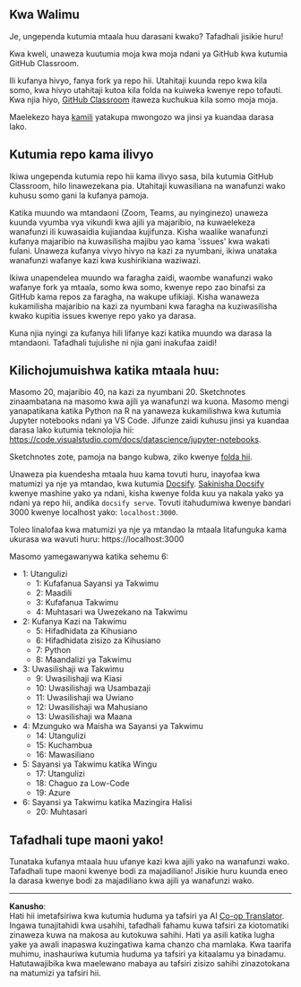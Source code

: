 <!--
CO_OP_TRANSLATOR_METADATA:
{
  "original_hash": "f7440be10c17a8a9262713af3d2818a9",
  "translation_date": "2025-09-06T19:59:56+00:00",
  "source_file": "for-teachers.md",
  "language_code": "sw"
}
-->
## Kwa Walimu

Je, ungependa kutumia mtaala huu darasani kwako? Tafadhali jisikie huru!

Kwa kweli, unaweza kuutumia moja kwa moja ndani ya GitHub kwa kutumia GitHub Classroom.

Ili kufanya hivyo, fanya fork ya repo hii. Utahitaji kuunda repo kwa kila somo, kwa hivyo utahitaji kutoa kila folda na kuiweka kwenye repo tofauti. Kwa njia hiyo, [GitHub Classroom](https://classroom.github.com/classrooms) itaweza kuchukua kila somo moja moja.

Maelekezo haya [kamili](https://github.blog/2020-03-18-set-up-your-digital-classroom-with-github-classroom/) yatakupa mwongozo wa jinsi ya kuandaa darasa lako.

## Kutumia repo kama ilivyo

Ikiwa ungependa kutumia repo hii kama ilivyo sasa, bila kutumia GitHub Classroom, hilo linawezekana pia. Utahitaji kuwasiliana na wanafunzi wako kuhusu somo gani la kufanya pamoja.

Katika muundo wa mtandaoni (Zoom, Teams, au nyinginezo) unaweza kuunda vyumba vya vikundi kwa ajili ya majaribio, na kuwaelekeza wanafunzi ili kuwasaidia kujiandaa kujifunza. Kisha waalike wanafunzi kufanya majaribio na kuwasilisha majibu yao kama 'issues' kwa wakati fulani. Unaweza kufanya vivyo hivyo na kazi za nyumbani, ikiwa unataka wanafunzi wafanye kazi kwa kushirikiana waziwazi.

Ikiwa unapendelea muundo wa faragha zaidi, waombe wanafunzi wako wafanye fork ya mtaala, somo kwa somo, kwenye repo zao binafsi za GitHub kama repos za faragha, na wakupe ufikiaji. Kisha wanaweza kukamilisha majaribio na kazi za nyumbani kwa faragha na kuziwasilisha kwako kupitia issues kwenye repo yako ya darasa.

Kuna njia nyingi za kufanya hili lifanye kazi katika muundo wa darasa la mtandaoni. Tafadhali tujulishe ni njia gani inakufaa zaidi!

## Kilichojumuishwa katika mtaala huu:

Masomo 20, majaribio 40, na kazi za nyumbani 20. Sketchnotes zinaambatana na masomo kwa ajili ya wanafunzi wa kuona. Masomo mengi yanapatikana katika Python na R na yanaweza kukamilishwa kwa kutumia Jupyter notebooks ndani ya VS Code. Jifunze zaidi kuhusu jinsi ya kuandaa darasa lako kutumia teknolojia hii: https://code.visualstudio.com/docs/datascience/jupyter-notebooks.

Sketchnotes zote, pamoja na bango kubwa, ziko kwenye [folda hii](../../sketchnotes).

Unaweza pia kuendesha mtaala huu kama tovuti huru, inayofaa kwa matumizi ya nje ya mtandao, kwa kutumia [Docsify](https://docsify.js.org/#/). [Sakinisha Docsify](https://docsify.js.org/#/quickstart) kwenye mashine yako ya ndani, kisha kwenye folda kuu ya nakala yako ya ndani ya repo hii, andika `docsify serve`. Tovuti itahudumiwa kwenye bandari 3000 kwenye localhost yako: `localhost:3000`.

Toleo linalofaa kwa matumizi ya nje ya mtandao la mtaala litafunguka kama ukurasa wa wavuti huru: https://localhost:3000

Masomo yamegawanywa katika sehemu 6:

- 1: Utangulizi
    - 1: Kufafanua Sayansi ya Takwimu
    - 2: Maadili
    - 3: Kufafanua Takwimu
    - 4: Muhtasari wa Uwezekano na Takwimu
- 2: Kufanya Kazi na Takwimu
    - 5: Hifadhidata za Kihusiano
    - 6: Hifadhidata zisizo za Kihusiano
    - 7: Python
    - 8: Maandalizi ya Takwimu
- 3: Uwasilishaji wa Takwimu
    - 9: Uwasilishaji wa Kiasi
    - 10: Uwasilishaji wa Usambazaji
    - 11: Uwasilishaji wa Uwiano
    - 12: Uwasilishaji wa Mahusiano
    - 13: Uwasilishaji wa Maana
- 4: Mzunguko wa Maisha wa Sayansi ya Takwimu
    - 14: Utangulizi
    - 15: Kuchambua
    - 16: Mawasiliano
- 5: Sayansi ya Takwimu katika Wingu
    - 17: Utangulizi
    - 18: Chaguo za Low-Code
    - 19: Azure
- 6: Sayansi ya Takwimu katika Mazingira Halisi
    - 20: Muhtasari

## Tafadhali tupe maoni yako!

Tunataka kufanya mtaala huu ufanye kazi kwa ajili yako na wanafunzi wako. Tafadhali tupe maoni kwenye bodi za majadiliano! Jisikie huru kuunda eneo la darasa kwenye bodi za majadiliano kwa ajili ya wanafunzi wako.

---

**Kanusho**:  
Hati hii imetafsiriwa kwa kutumia huduma ya tafsiri ya AI [Co-op Translator](https://github.com/Azure/co-op-translator). Ingawa tunajitahidi kwa usahihi, tafadhali fahamu kuwa tafsiri za kiotomatiki zinaweza kuwa na makosa au kutokuwa sahihi. Hati ya asili katika lugha yake ya awali inapaswa kuzingatiwa kama chanzo cha mamlaka. Kwa taarifa muhimu, inashauriwa kutumia huduma ya tafsiri ya kitaalamu ya binadamu. Hatutawajibika kwa maelewano mabaya au tafsiri zisizo sahihi zinazotokana na matumizi ya tafsiri hii.